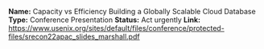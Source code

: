 **Name:** Capacity vs Efficiency
Building a Globally Scalable Cloud Database
**Type:** Conference Presentation
**Status:** Act urgently
**Link:** https://www.usenix.org/sites/default/files/conference/protected-files/srecon22apac_slides_marshall.pdf

